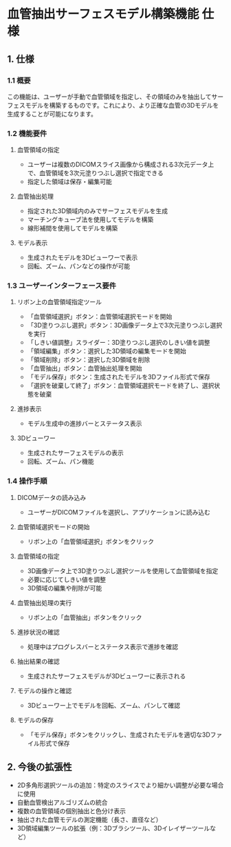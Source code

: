# 血管抽出サーフェスモデル構築機能 仕様

## 1. 仕様

### 1.1 概要
この機能は、ユーザーが手動で血管領域を指定し、その領域のみを抽出してサーフェスモデルを構築するものです。これにより、より正確な血管の3Dモデルを生成することが可能になります。

### 1.2 機能要件
1. 血管領域の指定
   - ユーザーは複数のDICOMスライス画像から構成される3次元データ上で、血管領域を3次元塗りつぶし選択で指定できる
   - 指定した領域は保存・編集可能

2. 血管抽出処理
   - 指定された3D領域内のみでサーフェスモデルを生成
   - マーチングキューブ法を使用してモデルを構築
   - 線形補間を使用してモデルを構築

3. モデル表示
   - 生成されたモデルを3Dビューワーで表示
   - 回転、ズーム、パンなどの操作が可能

### 1.3 ユーザーインターフェース要件
1. リボン上の血管領域指定ツール
   - 「血管領域選択」ボタン：血管領域選択モードを開始
   - 「3D塗りつぶし選択」ボタン：3D画像データ上で3次元塗りつぶし選択を実行
   - 「しきい値調整」スライダー：3D塗りつぶし選択のしきい値を調整
   - 「領域編集」ボタン：選択した3D領域の編集モードを開始
   - 「領域削除」ボタン：選択した3D領域を削除
   - 「血管抽出」ボタン：血管抽出処理を開始
   - 「モデル保存」ボタン：生成されたモデルを3Dファイル形式で保存
   - 「選択を破棄して終了」ボタン：血管領域選択モードを終了し、選択状態を破棄

2. 進捗表示
   - モデル生成中の進捗バーとステータス表示

3. 3Dビューワー
   - 生成されたサーフェスモデルの表示
   - 回転、ズーム、パン機能

### 1.4 操作手順

1. DICOMデータの読み込み
   - ユーザーがDICOMファイルを選択し、アプリケーションに読み込む

2. 血管領域選択モードの開始
   - リボン上の「血管領域選択」ボタンをクリック

3. 血管領域の指定
   - 3D画像データ上で3D塗りつぶし選択ツールを使用して血管領域を指定
   - 必要に応じてしきい値を調整
   - 3D領域の編集や削除が可能

4. 血管抽出処理の実行
   - リボン上の「血管抽出」ボタンをクリック

5. 進捗状況の確認
   - 処理中はプログレスバーとステータス表示で進捗を確認

6. 抽出結果の確認
   - 生成されたサーフェスモデルが3Dビューワーに表示される

7. モデルの操作と確認
   - 3Dビューワー上でモデルを回転、ズーム、パンして確認

8. モデルの保存
   - 「モデル保存」ボタンをクリックし、生成されたモデルを適切な3Dファイル形式で保存

## 2. 今後の拡張性

- 2D多角形選択ツールの追加：特定のスライスでより細かい調整が必要な場合に使用
- 自動血管検出アルゴリズムの統合
- 複数の血管領域の個別抽出と色分け表示
- 抽出された血管モデルの測定機能（長さ、直径など）
- 3D領域編集ツールの拡張（例：3Dブラシツール、3Dイレイザーツールなど）
